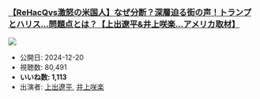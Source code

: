 ### [【ReHacQvs激怒の米国人】なぜ分断？深層迫る街の声！トランプとハリス…問題点とは？【上出遼平&井上咲楽…アメリカ取材】](https://www.youtube.com/watch?v=hNp51Ea2FG4)
[![](https://img.youtube.com/vi/hNp51Ea2FG4/sddefault.jpg)](https://www.youtube.com/watch?v=hNp51Ea2FG4)
-   公開日: 2024-12-20
-   視聴数: 80,491
-   **いいね数: 1,113**
-   出演者: [上出遼平](/rehacq_fan/people/上出遼平 "wikilink"), [井上咲楽](/rehacq_fan/people/井上咲楽 "wikilink")
